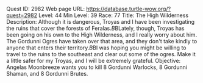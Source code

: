 Quest ID: 2982
Web page URL: https://database.turtle-wow.org/?quest=2982
Level: 44
Min Level: 39
Race: 77
Title: The High Wilderness
Description: Although it is dangerous, Troyas and I have been investigating the ruins that cover the forests of Feralas.$B$BLately, though, Troyas has been going on his own to the High Wilderness, and I really worry about him. The Gordunni Ogres have taken over that area, and they don't take kindly to anyone that enters their territory.$B$BI was hoping you might be willing to travel to the ruins to the southeast and clear out some of the ogres. Make it a little safer for my Troyas, and I will be extremely grateful.
Objective: Angelas Moonbreeze wants you to kill 8 Gordunni Warlocks, 8 Gordunni Shaman, and 8 Gordunni Brutes.
